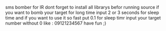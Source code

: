sms bomber for IR
dont forget to install all librarys befor running source
if you want to bomb your target for long time input 2 or 3 seconds for sleep time
and if you want to use it so fast put 0.1 for sleep timr
input your target number without 0 like : 09121234567
have fun ;)

